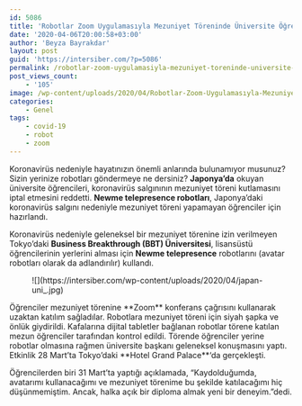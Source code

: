 ```yaml
---
id: 5086
title: 'Robotlar Zoom Uygulamasıyla Mezuniyet Töreninde Üniversite Öğrencilerinin Yerini Aldı'
date: '2020-04-06T20:00:58+03:00'
author: 'Beyza Bayrakdar'
layout: post
guid: 'https://intersiber.com/?p=5086'
permalink: /robotlar-zoom-uygulamasiyla-mezuniyet-toreninde-universite-ogrencilerinin-yerini-aldi/
post_views_count:
    - '105'
image: /wp-content/uploads/2020/04/Robotlar-Zoom-Uygulamasıyla-Mezuniyet-Töreninde-Üniversite-Öğrencilerinin-Yerini-Aldı.png
categories:
    - Genel
tags:
    - covid-19
    - robot
    - zoom
---
```


Koronavirüs nedeniyle hayatınızın önemli anlarında bulunamıyor musunuz? Sizin yerinize robotları göndermeye ne dersiniz? **Japonya’da** okuyan üniversite öğrencileri, koronavirüs salgınının mezuniyet töreni kutlamasını iptal etmesini reddetti. **Newme telepresence robotları**, Japonya’daki koronavirüs salgını nedeniyle mezuniyet töreni yapamayan öğrenciler için hazırlandı.

Koronavirüs nedeniyle geleneksel bir mezuniyet törenine izin verilmeyen Tokyo’daki **Business Breakthrough (BBT) Üniversitesi**, lisansüstü öğrencilerinin yerlerini alması için **Newme telepresence** robotlarını (avatar robotları olarak da adlandırılır) kullandı.

<figure class="wp-block-image size-large">![](https://intersiber.com/wp-content/uploads/2020/04/japan-uni_.jpg)</figure>Öğrenciler mezuniyet törenine **Zoom** konferans çağrısını kullanarak uzaktan katılım sağladılar. Robotlara mezuniyet töreni için siyah şapka ve önlük giydirildi. Kafalarına dijital tabletler bağlanan robotlar törene katılan mezun öğrenciler tarafından kontrol edildi. Törende öğrenciler yerine robotlar olmasına rağmen üniversite başkanı geleneksel konuşmasını yaptı. Etkinlik 28 Mart’ta Tokyo’daki **Hotel Grand Palace**‘da gerçekleşti.

Öğrencilerden biri 31 Mart’ta yaptığı açıklamada, “Kaydolduğumda, avatarımı kullanacağımı ve mezuniyet törenime bu şekilde katılacağımı hiç düşünmemiştim. Ancak, halka açık bir diploma almak yeni bir deneyim.”dedi.